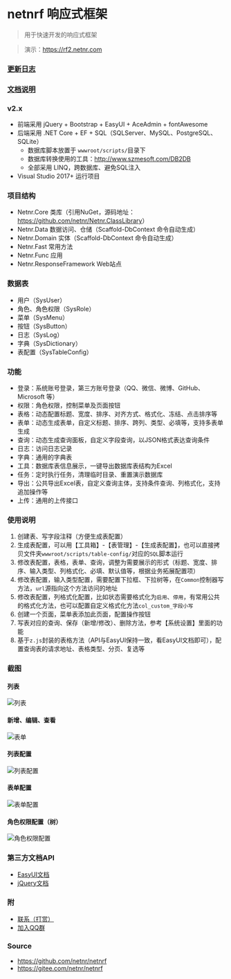 # netnrf 响应式框架
> 用于快速开发的响应式框架

> 演示：<https://rf2.netnr.com>

### [更新日志](CHANGELOG.md)

### [文档说明](DOCUMENT.md)

### v2.x
- 前端采用 jQuery + Bootstrap + EasyUI + AceAdmin + fontAwesome
- 后端采用 .NET Core + EF + SQL（SQLServer、MySQL、PostgreSQL、SQLite）
    - 数据库脚本放置于 `wwwroot/scripts/`目录下
    - 数据库转换使用的工具：http://www.szmesoft.com/DB2DB
    - 全部采用 LINQ，跨数据库、避免SQL注入
- Visual Studio 2017+ 运行项目

### 项目结构
- Netnr.Core 类库（引用NuGet，源码地址：<https://github.com/netnr/Netnr.ClassLibrary>）
- Netnr.Data 数据访问、仓储（Scaffold-DbContext 命令自动生成）
- Netnr.Domain 实体（Scaffold-DbContext 命令自动生成）
- Netnr.Fast 常用方法
- Netnr.Func 应用
- Netnr.ResponseFramework Web站点

### 数据表
- 用户（SysUser）
- 角色、角色权限（SysRole）
- 菜单（SysMenu）
- 按钮（SysButton）
- 日志（SysLog）
- 字典（SysDictionary）
- 表配置（SysTableConfig）

### 功能
- 登录：系统账号登录，第三方账号登录（QQ、微信、微博、GitHub、Microsoft 等）
- 权限：角色权限，控制菜单及页面按钮
- 表格：动态配置标题、宽度、排序、对齐方式、格式化、冻结、点击排序等
- 表单：动态生成表单，自定义标题、排序、跨列、类型、必填等，支持多表单生成
- 查询：动态生成查询面板，自定义字段查询，以JSON格式表达查询条件
- 日志：访问日志记录
- 字典：通用的字典表
- 工具：数据库表信息展示，一键导出数据库表结构为Excel
- 任务：定时执行任务，清理临时目录、重置演示数据库
- 导出：公共导出Excel表，自定义查询主体，支持条件查询、列格式化，支持追加操作等
- 上传：通用的上传接口

### 使用说明
1. 创建表、写字段注释（方便生成表配置）
2. 生成表配置，可以用【工具箱】-【表管理】-【生成表配置】，也可以直接拷贝文件夹`wwwroot/scripts/table-config/`对应的`SQL`脚本运行
3. 修改表配置，表格，表单、查询，调整为需要展示的形式（标题、宽度、排序、输入类型、列格式化、必填、默认值等，根据业务拓展配置项）
4. 修改表配置，输入类型配置，需要配置下拉框、下拉树等，在`Common`控制器写方法，`url`源指向这个方法访问的地址
5. 修改表配置，列格式化配置，比如状态需要格式化为`启用`、`停用`，有常用公共的格式化方法，也可以配置自定义格式化方法`col_custom_字段小写`
6. 创建一个页面，菜单表添加此页面，配置操作按钮
7. 写表对应的查询、保存（新增/修改）、删除方法，参考【系统设置】里面的功能
8. 基于`z.js`封装的表格方法（API与EasyUI保持一致，看EasyUI文档即可），配置查询表的请求地址、表格类型、分页、复选等

### 截图

#### 列表 

![列表](https://static.netnr.com/2018/05/18/403ce7d002.png)

#### 新增、编辑、查看

![表单](https://static.netnr.com/2018/05/18/8d25d345b2.png)

#### 列表配置

![列表配置](https://static.netnr.com/2018/05/18/13da6572a3.png)

#### 表单配置

![表单配置](https://static.netnr.com/2018/05/18/0c98ee578c.png)

#### 角色权限配置（树）

![角色权限配置](https://static.netnr.com/2018/08/16/31a55cac78.png)

### 第三方文档API
- [EasyUI文档](https://ad.netnr.com/#EasyUI-1.5.2)
- [jQuery文档](https://ad.netnr.com/#jQuery-1.11.3)

### 附
- [联系（打赏）](https://ss.netnr.com/contact)
- [加入QQ群](http://qm.qq.com/cgi-bin/qm/qr?k=oLmAflGAIODgeYw9tImSvBVX1SK_warh)

### Source
- <https://github.com/netnr/netnrf>
- <https://gitee.com/netnr/netnrf>